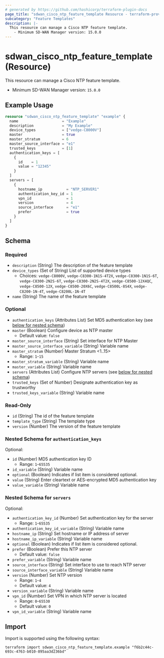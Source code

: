 ```yaml
---
# generated by https://github.com/hashicorp/terraform-plugin-docs
page_title: "sdwan_cisco_ntp_feature_template Resource - terraform-provider-sdwan"
subcategory: "Feature Templates"
description: |-
  This resource can manage a Cisco NTP feature template.
    - Minimum SD-WAN Manager version: 15.0.0
---
```


# sdwan_cisco_ntp_feature_template (Resource)

This resource can manage a Cisco NTP feature template.
  - Minimum SD-WAN Manager version: `15.0.0`

## Example Usage

```terraform
resource "sdwan_cisco_ntp_feature_template" "example" {
  name                    = "Example"
  description             = "My Example"
  device_types            = ["vedge-C8000V"]
  master                  = true
  master_stratum          = 6
  master_source_interface = "e1"
  trusted_keys            = [1]
  authentication_keys = [
    {
      id    = 1
      value = "12345"
    }
  ]
  servers = [
    {
      hostname_ip           = "NTP_SERVER1"
      authentication_key_id = 1
      vpn_id                = 1
      version               = 4
      source_interface      = "e1"
      prefer                = true
    }
  ]
}
```

<!-- schema generated by tfplugindocs -->
## Schema

### Required

- `description` (String) The description of the feature template
- `device_types` (Set of String) List of supported device types
  - Choices: `vedge-C8000V`, `vedge-C8300-1N1S-4T2X`, `vedge-C8300-1N1S-6T`, `vedge-C8300-2N2S-6T`, `vedge-C8300-2N2S-4T2X`, `vedge-C8500-12X4QC`, `vedge-C8500-12X`, `vedge-C8500-20X6C`, `vedge-C8500L-8S4X`, `vedge-C8200-1N-4T`, `vedge-C8200L-1N-4T`
- `name` (String) The name of the feature template

### Optional

- `authentication_keys` (Attributes List) Set MD5 authentication key (see [below for nested schema](#nestedatt--authentication_keys))
- `master` (Boolean) Configure device as NTP master
  - Default value: `false`
- `master_source_interface` (String) Set interface for NTP Master
- `master_source_interface_variable` (String) Variable name
- `master_stratum` (Number) Master Stratum <1..15>
  - Range: `1`-`15`
- `master_stratum_variable` (String) Variable name
- `master_variable` (String) Variable name
- `servers` (Attributes List) Configure NTP servers (see [below for nested schema](#nestedatt--servers))
- `trusted_keys` (Set of Number) Designate authentication key as trustworthy
- `trusted_keys_variable` (String) Variable name

### Read-Only

- `id` (String) The id of the feature template
- `template_type` (String) The template type
- `version` (Number) The version of the feature template

<a id="nestedatt--authentication_keys"></a>
### Nested Schema for `authentication_keys`

Optional:

- `id` (Number) MD5 authentication key ID
  - Range: `1`-`65535`
- `id_variable` (String) Variable name
- `optional` (Boolean) Indicates if list item is considered optional.
- `value` (String) Enter cleartext or AES-encrypted MD5 authentication key
- `value_variable` (String) Variable name


<a id="nestedatt--servers"></a>
### Nested Schema for `servers`

Optional:

- `authentication_key_id` (Number) Set authentication key for the server
  - Range: `1`-`65535`
- `authentication_key_id_variable` (String) Variable name
- `hostname_ip` (String) Set hostname or IP address of server
- `hostname_ip_variable` (String) Variable name
- `optional` (Boolean) Indicates if list item is considered optional.
- `prefer` (Boolean) Prefer this NTP server
  - Default value: `false`
- `prefer_variable` (String) Variable name
- `source_interface` (String) Set interface to use to reach NTP server
- `source_interface_variable` (String) Variable name
- `version` (Number) Set NTP version
  - Range: `1`-`4`
  - Default value: `4`
- `version_variable` (String) Variable name
- `vpn_id` (Number) Set VPN in which NTP server is located
  - Range: `0`-`65530`
  - Default value: `0`
- `vpn_id_variable` (String) Variable name

## Import

Import is supported using the following syntax:

```shell
terraform import sdwan_cisco_ntp_feature_template.example "f6b2c44c-693c-4763-b010-895aa3d236bd"
```
